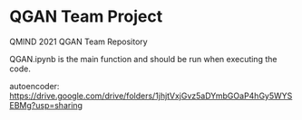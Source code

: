# QGAN Team Project
QMIND 2021 QGAN Team Repository

QGAN.ipynb is the main function and should be run when executing the code.

autoencoder: https://drive.google.com/drive/folders/1jhjtVxjGvz5aDYmbGOaP4hGy5WYSEBMg?usp=sharing
